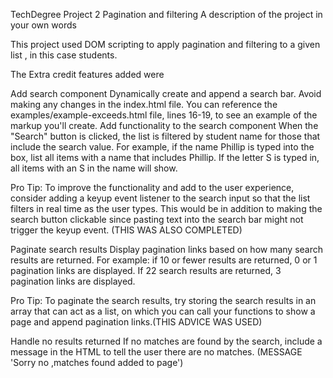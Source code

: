 TechDegree Project 2
Pagination and filtering 
A description of the project in your own words

This project used DOM scripting to apply  pagination and filtering to a given list , in this case students. 

The Extra credit features added were


Add search component
Dynamically create and append a search bar. Avoid making any changes in the index.html file. You can reference the examples/example-exceeds.html file, lines 16-19, to see an example of the markup you'll create.
Add functionality to the search component
When the "Search" button is clicked, the list is filtered by student name for those that include the search value. For example, if the name Phillip is typed into the box, list all items with a name that includes Phillip. If the letter S is typed in, all items with an S in the name will show.

Pro Tip: To improve the functionality and add to the user experience, consider adding a keyup event listener to the search input so that the list filters in real time as the user types. This would be in addition to making the search button clickable since pasting text into the search bar might not trigger the keyup event. (THIS WAS ALSO COMPLETED)

Paginate search results
Display pagination links based on how many search results are returned. For example: if 10 or fewer results are returned, 0 or 1 pagination links are displayed. If 22 search results are returned, 3 pagination links are displayed.

Pro Tip: To paginate the search results, try storing the search results in an array that can act as a list, on which you can call your functions to show a page and append pagination links.(THIS ADVICE WAS USED)

Handle no results returned
If no matches are found by the search, include a message in the HTML to tell the user there are no matches. (MESSAGE 'Sorry no ,matches found added to page')

